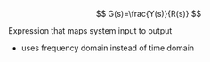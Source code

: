 $$
G(s)=\frac{Y(s)}{R(s)}
$$


Expression that maps system input to output
- uses frequency domain instead of time domain